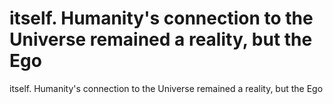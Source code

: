 # itself. Humanity's connection to the Universe remained a reality, but the Ego

itself. Humanity's connection to the Universe remained a reality, but the Ego